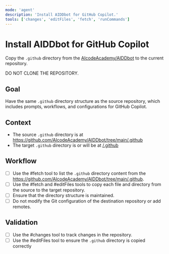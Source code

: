 ```yaml
---
mode: 'agent'
description: 'Install AIDDbot for GitHub Copilot.'
tools: ['changes', 'editFiles', 'fetch', 'runCommands']
---
```

# Install AIDDbot for GitHub Copilot

Copy the `.github` directory from the [AIcodeAcademy/AIDDbot](https://github.com/AIcodeAcademy/AIDDbot) to the current repository.

DO NOT CLONE THE REPOSITORY.
## Goal

Have the same `.github` directory structure as the source repository, which includes prompts, workflows, and configurations for GitHub Copilot.


## Context
- The source `.github` directory is at https://github.com/AIcodeAcademy/AIDDbot/tree/main/.github
- The target `.github` directory is or will be at [/.github](/.github)

## Workflow

- [ ] Use the #fetch tool to list the `.github` directory content from the https://github.com/AIcodeAcademy/AIDDbot/tree/main/.github.
- [ ] Use the #fetch and #editFiles tools to copy each file and directory from the source to the target repository.
- [ ] Ensure that the directory structure is maintained.
- [ ] Do not modify the Git configuration of the destination repository or add remotes.

## Validation

- [ ] Use the #changes tool to track changes in the repository.
- [ ] Use the #editFiles tool to ensure the `.github` directory is copied correctly
